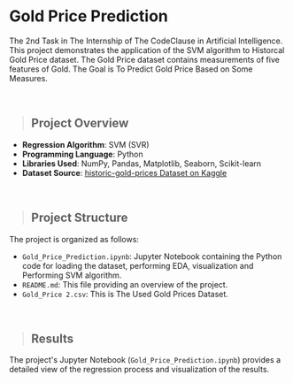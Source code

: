 # Gold Price Prediction
The 2nd Task in The Internship of The CodeClause in Artificial Intelligence. This project demonstrates the application of the SVM algorithm to Historcal Gold Price dataset. The Gold Price dataset contains measurements of five features of Gold. The Goal is To Predict Gold Price Based on Some Measures.

&nbsp;


> ## Project Overview

- **Regression Algorithm**: SVM (SVR)
- **Programming Language**: Python
- **Libraries Used**: NumPy, Pandas, Matplotlib, Seaborn, Scikit-learn
- **Dataset Source**: [historic-gold-prices Dataset on Kaggle](https://www.kaggle.com/datasets/omdatas/historic-gold-prices)

&nbsp;


> ## Project Structure

The project is organized as follows:

- `Gold_Price_Prediction.ipynb`: Jupyter Notebook containing the Python code for loading the dataset, performing EDA, visualization and Performing SVM algorithm.
- `README.md`: This file providing an overview of the project.
- `Gold_Price 2.csv`: This is The Used Gold Prices Dataset.

&nbsp;


> ## Results

The project's Jupyter Notebook (`Gold_Price_Prediction.ipynb`) provides a detailed view of the regression process and visualization of the results.
